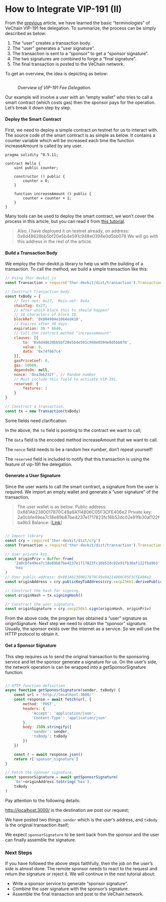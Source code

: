 # How to Integrate VIP-191 (II)

From the [previous](how-to-integrate-vip-191-i.md) article, we have learned the basic “terminologies” of VeChain VIP-191 fee delegation. To summarize, the process can be simply described as below:

1. The “user” creates a transaction body.
2. The “user” generates a “user signature”.
3. The transaction is sent to a “sponsor” to get a “sponsor signature”.
4. The two signatures are combined to forge a “final signature”.
5. The final transaction is posted to the VeChain network.

To get an overview, the idea is depicting as below:

<figure><img src="https://cdn-images-1.medium.com/max/3140/1*sn2Hy9U6PYsA5xCSqspBBQ.png" alt=""><figcaption><p><em>Overview of VIP-191 Fee Delegation.</em></p></figcaption></figure>

Our example will involve a user with an “empty wallet” who tries to call a smart contract (which costs gas) then the sponsor pays for the operation. Let’s break it down step by step.

#### Deploy the Smart Contract <a href="#deploy-the-smart-contract" id="deploy-the-smart-contract"></a>

First, we need to deploy a simple contract on testnet for us to interact with. The source code of the smart contract is as simple as below. It contains a counter variable which will be increased each time the function increaseAmount is called by any user.

```solidity
pragma solidity ^0.5.11;

contract Hello {
    uint public counter;

    constructor () public {
        counter = 0;
    }

    function increaseAmount () public {
        counter = counter + 1;
    }
}
```

Many tools can be used to deploy the smart contract, we won’t cover the process in this article, but you can read it from [this tutorial](https://medium.com/@abyteahead/how-to-fast-deploy-a-smart-contract-on-vechain-with-bare-hands-eab8d7d96b43).

> Also, I have deployed it on testnet already, on address: 0x6d48628bb5bf20e5b4e591c948e0394e0d5bb078 We will go with this address in the rest of the article.

#### Build a Transaction Body <a href="#build-a-transaction-body" id="build-a-transaction-body"></a>

We employ the thor-devkit.js library to help us with the building of a transaction. To call the method, we build a simple transaction like this:

```javascript
// Using thor-devkit.js
const Transaction = require('thor-devkit/dist/transaction').Transaction

// Construct transaction body.
const txBody = {
    // Test-net: 0x27,  Main-net: 0x4a.
    chainTag: 0x27,
    // After which block this tx should happen?
    // 16 characters of block ID.
    blockRef: '0x004984e1064ed410',
    // Expires after 30 days.
    expiration: 30 * 8640,
    // Call the contract method "increaseAmount"
    clauses: [{
        to: '0x6d48628bb5bf20e5b4e591c948e0394e0d5bb078',
        value: 0,
        data: '0x74f667c4'
    }],
    gasPriceCoef: 0,
    gas: 50000,
    dependsOn: null,
    nonce: '0xa3b6232f', // Random number
    // Must include this field to activate VIP-191.
    reserved: { 
        features: 1
    }
}

// Construct a transaction.
const tx = new Transaction(txBody)
```

Some fields need clarification:

In the above, the `to` field is pointing to the contract we want to call;

The `data` field is the encoded method increaseAmount that we want to call.

The `nonce` field needs to be a random hex number, don’t repeat yourself!

The `reserved` field is included to notify that this transaction is using the feature of vip-191 fee delegation.

#### Generate a User Signature <a href="#generate-a-user-signature" id="generate-a-user-signature"></a>

Since the user wants to call the smart contract, a signature from the user is required. We import an empty wallet and generate a “user signature” of the transaction.

> The user wallet is as below: Public address: 0x881Ab2380017870C49a9A114806C05F3CFE406e2 Private key: 2a0cbfe49ea7c18e89b87be4237e1717823fc16b52dc02e91fb30af122fba9b3 Balance: \[[Link](https://explore-testnet.vechain.org/accounts/0x881ab2380017870c49a9a114806c05f3cfe406e2)]

```javascript

// Import library
const cry = require('thor-devkit/dist/cry')
const Transaction = require('thor-devkit/dist/transaction').Transaction

// User private key.
const originPriv = Buffer.from(
    '2a0cbfe49ea7c18e89b87be4237e1717823fc16b52dc02e91fb30af122fba9b3',
    'hex'
)
// User public address: 0x881Ab2380017870C49a9A114806C05F3CFE406e2
const originAddress = cry.publicKeyToAddress(cry.secp256k1.derivePublicKey(originPriv))

// Construct the hash for signing.
const originHash = tx.signingHash()

// Construct the user signature.
const originSignature = cry.secp256k1.sign(originHash, originPriv)
```

From the above code, the program has obtained a “user” signature as originSignature. Next step we need to obtain the “sponsor” signature. Usually, the sponsor exists over the internet as a service. So we will use the HTTP protocol to obtain it.

#### Get a Sponsor Signature <a href="#get-a-sponsor-signature" id="get-a-sponsor-signature"></a>

This step requires us to send the original transaction to the sponsoring service and let the sponsor generate a signature for us. On the user’s side, the network operation is can be wrapped into a getSponsorSignature function:

```javascript

// HTTP function definition
async function getSponosrSignature(sender, txBody) {
    const url = 'http://localhost:3000/'
    const response = await fetch(url, {
        method: 'POST',
        headers: {
            'Accept': 'application/json',
            'Content-Type': 'application/json'
        },
        body: JSON.stringify({
            'sender': sender,
            'txBody': txBody
        })
    })

    const r = await response.json()
    return r['sponsor_signature']
}

// Fetch the sponsor signature.
const sponsorSignature = await getSponosrSignature(
    '0x'+originAddress.toString('hex'),
    txBody
)
```

Pay attention to the following details:

[http://localhost:3000/](http://localhost:3000/) is the destination we post our request;

We have posted two things: `sender` which is the user’s address, and `txBody` is the original transaction itself;

We expect `sponsorSignature` to be sent back from the sponsor and the user can finally assemble the signature.

### Next Steps <a href="#next-steps" id="next-steps"></a>

If you have followed the above steps faithfully, then the job on the user’s side is almost done. The remote sponsor needs to react to the request and return the signature or reject it. We will continue in the next tutorial about:

* Write a sponsor service to generate “sponsor signature”.
* Combine the user signature with the sponsor’s signature.
* Assemble the final transaction and post to the VeChain network.
